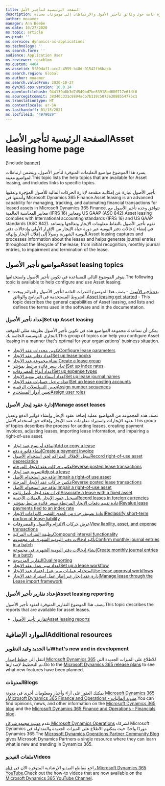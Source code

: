 ```yaml
---
title: الصفحة الرئيسية لتأجير الأصل
description: يقدم هذا الموضوع نظرة عامة حول وثائق تأجير الأصول والارتباطات إلى موضوعات محددة.
author: moaamer
manager: Ann Beebe
ms.date: 10/27/2020
ms.topic: article
ms.prod: ''
ms.service: dynamics-ax-applications
ms.technology: ''
ms.search.form: ''
audience: Application User
ms.reviewer: roschlom
ms.custom: 4464
ms.assetid: 5f89daf1-acc2-4959-b48d-91542fb6bacb
ms.search.region: Global
ms.author: moaamer
ms.search.validFrom: 2020-10-27
ms.dyn365.ops.version: 10.0.14
ms.openlocfilehash: 944139a8b3d7d549bd7be83918bd680717e6fdf0
ms.sourcegitcommit: 38d40c331c8894acb7b119c5073e3088b54776c1
ms.translationtype: HT
ms.contentlocale: ar-SA
ms.lasthandoff: 01/15/2021
ms.locfileid: "4979029"
---
```

# <a name="asset-leasing-home-page"></a><span data-ttu-id="a1a9c-103">الصفحة الرئيسية لتأجير الأصل</span><span class="sxs-lookup"><span data-stu-id="a1a9c-103">Asset leasing home page</span></span>

[!include [banner](../includes/banner.md)]

<span data-ttu-id="a1a9c-104">يسرد هذا الموضوع مواضيع التعليمات المتوفرة لتأجير الأصول، ويتضمن ارتباطات لمواضيع معينة.</span><span class="sxs-lookup"><span data-stu-id="a1a9c-104">This topic lists the help topics that are available for Asset leasing, and includes links to specific topics.</span></span> 

<span data-ttu-id="a1a9c-105">تأجير الأصول عبارة عن إمكانية متقدمة لإدارة الحركات المالية للأصول المؤجرة وتعقبها وأتمتتها في Microsoft Dynamics 365 Finance.</span><span class="sxs-lookup"><span data-stu-id="a1a9c-105">Asset leasing is an advanced capability for managing, tracking, and automating financial transactions for leased assets in Microsoft Dynamics 365 Finance.</span></span> <span data-ttu-id="a1a9c-106">تتوافق وحدة تأجير الأصول مع معايير المحاسبة العالمية (IFRS 16) ومعايير US GAAP‏ (ASC 842).</span><span class="sxs-lookup"><span data-stu-id="a1a9c-106">Asset leasing complies with International accounting standards (IFRS 16) and US GAAP standards (ASC 842).</span></span> <span data-ttu-id="a1a9c-107">تقوم تأجير الأصول بالتقاط معلومات الإيجار وتعالجها وتساعد في إنشاء إدخالات دفتر اليومية عبر دورة حياة الإيجار من الإقرار الأولي وإدخالات دفتر اليومية الشهرية وصولاً إلى إهلاك الإيجار وإنهائه.</span><span class="sxs-lookup"><span data-stu-id="a1a9c-107">Asset leasing captures and processes information about the leases and helps generate journal entries throughout the lifecycle of the lease, from initial recognition, monthly journal entries, to impairment and termination of the lease.</span></span>  

## <a name="asset-leasing-topics"></a><span data-ttu-id="a1a9c-108">مواضيع تأجير الأصول</span><span class="sxs-lookup"><span data-stu-id="a1a9c-108">Asset leasing topics</span></span>
<span data-ttu-id="a1a9c-109">يتوفر الموضوع التالي للمساعدة في تكوين تأجير الأصول واستخدامها.</span><span class="sxs-lookup"><span data-stu-id="a1a9c-109">The following topic is available to help configure and use Asset leasing.</span></span> 

 - <span data-ttu-id="a1a9c-110">[بدء تأجير الأصول](asset-leasing-quick-start.md) - يصف هذا الموضوع القدرات العامة لتأجير الأصول والقوائم ويحدد الشروط المستخدمة في البرنامج والوثائق.</span><span class="sxs-lookup"><span data-stu-id="a1a9c-110">[Asset leasing get started](asset-leasing-quick-start.md) - This topic describes the general capabilities of Asset leasing, and lists and defines the terms used in the software and in the documentation.</span></span>
 
 ### <a name="set-up-asset-leasing"></a><span data-ttu-id="a1a9c-111">إعداد تأجير الأصول</span><span class="sxs-lookup"><span data-stu-id="a1a9c-111">Set up Asset leasing</span></span>
 <span data-ttu-id="a1a9c-112">يمكن أن تساعدك مجموعة المواضيع هذه في تكوين تأجير الأصول بطريقة مثلى للموقف التجاري للمؤسسة الخاصة بك.</span><span class="sxs-lookup"><span data-stu-id="a1a9c-112">This group of topics can help you configure Asset leasing in a manner that's optimal for your organizations' business situation.</span></span>  
  
  - [<span data-ttu-id="a1a9c-113">تكوين محددات عقد الإيجار</span><span class="sxs-lookup"><span data-stu-id="a1a9c-113">Configure lease parameters</span></span>](config-lease-parameters.md) 
  - [<span data-ttu-id="a1a9c-114">إعداد دفاتر عقد الإيجار</span><span class="sxs-lookup"><span data-stu-id="a1a9c-114">Set up lease books</span></span>](set-up-lease-books.md)
  - [<span data-ttu-id="a1a9c-115">إنشاء مجموعة عقد الإيجار</span><span class="sxs-lookup"><span data-stu-id="a1a9c-115">Create a lease group</span></span>](create-lease-group.md)
  - [<span data-ttu-id="a1a9c-116">إعداد سعر فائدة مرتبط بمؤشر</span><span class="sxs-lookup"><span data-stu-id="a1a9c-116">Set up index rates</span></span>](set-up-index-rate-types.md)
  - [<span data-ttu-id="a1a9c-117">إعداد أنواع المصروفات</span><span class="sxs-lookup"><span data-stu-id="a1a9c-117">Set up expense types</span></span>](set-up-expense-types.md)
  - [<span data-ttu-id="a1a9c-118">إعداد أسماء دفتر يومية الإيجار</span><span class="sxs-lookup"><span data-stu-id="a1a9c-118">Set up lease journal names</span></span>](set-up-lease-journal-names.md)
  - [<span data-ttu-id="a1a9c-119">إعداد ترحيل حسابات عقد الإيجار</span><span class="sxs-lookup"><span data-stu-id="a1a9c-119">Set up lease posting accounts</span></span>](set-up-lease-posting-accts.md)
  - [<span data-ttu-id="a1a9c-120">تعيين التسلسلات الرقمية</span><span class="sxs-lookup"><span data-stu-id="a1a9c-120">Assign number sequences</span></span>](leasing-number-sequences.md)
  - [<span data-ttu-id="a1a9c-121">تعيين أدوار المستخدم</span><span class="sxs-lookup"><span data-stu-id="a1a9c-121">Assign user roles</span></span>](lease-user-roles.md)

### <a name="manage-asset-leases"></a><span data-ttu-id="a1a9c-122">إدارة عقود إيجار الأصول</span><span class="sxs-lookup"><span data-stu-id="a1a9c-122">Manage asset leases</span></span>
<span data-ttu-id="a1a9c-123">تصف هذه المجموعة من المواضيع عملية إضافة عقود الإيجار وإنشاء فواتير الدفع وتعديل عقود الإيجارات واستيراد معلومات عقد الإيجار وإعاقة حق استخدام الأصل.</span><span class="sxs-lookup"><span data-stu-id="a1a9c-123">This group of topics describes the process for adding leases, creating payment invoices, adjusting leases, importing lease information, and impairing a right-of-use asset.</span></span> 

 - [<span data-ttu-id="a1a9c-124">إضافة أو نسخ عقد إيجار</span><span class="sxs-lookup"><span data-stu-id="a1a9c-124">Add or copy a lease</span></span>](add-lease.md)
 - [<span data-ttu-id="a1a9c-125">إنشاء فاتورة دفع</span><span class="sxs-lookup"><span data-stu-id="a1a9c-125">Create a payment invoice</span></span>](create-payment-invoice.md)
 - [<span data-ttu-id="a1a9c-126">سجل الإهلاك المتراكم لحق استخدام الأصول</span><span class="sxs-lookup"><span data-stu-id="a1a9c-126">Record right-of-use asset depreciation</span></span>](record-rou-asset-depreciation.md)
 - [<span data-ttu-id="a1a9c-127">عكس حركات عقد الإيجار المرحلة</span><span class="sxs-lookup"><span data-stu-id="a1a9c-127">Reverse posted lease transactions</span></span>](reverse-posted-lease-trans.md)
 - [<span data-ttu-id="a1a9c-128">تسوية عقد إيجار</span><span class="sxs-lookup"><span data-stu-id="a1a9c-128">Adjust a lease</span></span>](adjust-lease.md)
 - [<span data-ttu-id="a1a9c-129">إعاقة حق استخدام الأصل</span><span class="sxs-lookup"><span data-stu-id="a1a9c-129">Impair a right-of use asset</span></span>](impair-rou-asset.md)
 - [<span data-ttu-id="a1a9c-130">عكس حركات عقد الإيجار المرحلة</span><span class="sxs-lookup"><span data-stu-id="a1a9c-130">Reverse posted lease transactions</span></span>](reverse-posted-lease-trans.md)
 - [<span data-ttu-id="a1a9c-131">إعاقة حق استخدام الأصل</span><span class="sxs-lookup"><span data-stu-id="a1a9c-131">Impair a right-of-use asset</span></span>](impair-rou-asset.md)
 - [<span data-ttu-id="a1a9c-132">إقران عقد إيجار بأصل ثابت</span><span class="sxs-lookup"><span data-stu-id="a1a9c-132">Associate a lease with a fixed asset</span></span>](associate-lease-with-fixed-asset.md)
 - [<span data-ttu-id="a1a9c-133">تسجيل عقود الإيجار بالعملات الأجنبية</span><span class="sxs-lookup"><span data-stu-id="a1a9c-133">Record leases in foreign currencies</span></span>](record-leases-foreign-currency.md)
 - [<span data-ttu-id="a1a9c-134">إعادة تقييم دفعات الإيجار المرتبطة بسعر فائدة مرتبط بمؤشر</span><span class="sxs-lookup"><span data-stu-id="a1a9c-134">Revalue lease payments tied to an index rate</span></span>](revalue-payments-tied-2-index-rate.md)
 - [<span data-ttu-id="a1a9c-135">إعادة تصنيف جزء من المدى القصير لالتزامات الإيجار</span><span class="sxs-lookup"><span data-stu-id="a1a9c-135">Reclassify short-term portion of lease liability</span></span>](reclassify-st-lease-liability.md)
 - [<span data-ttu-id="a1a9c-136">عرض حركات الالتزام والأصول والمصروفات</span><span class="sxs-lookup"><span data-stu-id="a1a9c-136">View liability, asset, and expense transactions</span></span>](view-asset-transactions.md)
 - [<span data-ttu-id="a1a9c-137">وظيفة الفترات المركبة</span><span class="sxs-lookup"><span data-stu-id="a1a9c-137">Compound interval functionality</span></span>](compound-interval-functionality.md)
 - [<span data-ttu-id="a1a9c-138">تأكيد إدخالات دفتر اليومية الشهري في مجموعة</span><span class="sxs-lookup"><span data-stu-id="a1a9c-138">Confirm monthly journal entries in a batch</span></span>](confirm-payment-schedules-in-batch.md)
 - [<span data-ttu-id="a1a9c-139">إنشاء إدخالات دفتر اليومية الشهري في مجموعة</span><span class="sxs-lookup"><span data-stu-id="a1a9c-139">Create monthly journal entries in a batch</span></span>](create-monthly-journals-batch.md)
 - [<span data-ttu-id="a1a9c-140">التقارير المزدوجة‬</span><span class="sxs-lookup"><span data-stu-id="a1a9c-140">Dual reporting</span></span>](dual-reporting.md)
 - [<span data-ttu-id="a1a9c-141">إعداد سير عمل عقد الإيجار</span><span class="sxs-lookup"><span data-stu-id="a1a9c-141">Set up a lease workflow</span></span>](set-up-lease-wrkflw.md)
 - [<span data-ttu-id="a1a9c-142">استخدام عمليات سير عمل اعتماد عقد الإيجار</span><span class="sxs-lookup"><span data-stu-id="a1a9c-142">Use lease approval workflows</span></span>](use-create-lease-wrkflw.md)
 - [<span data-ttu-id="a1a9c-143">إدارة عقد إيجار عبر إطار عمل استيراد عقد الإيجار</span><span class="sxs-lookup"><span data-stu-id="a1a9c-143">Manage lease through the Lease import framework</span></span>](manage-leases-thru-imprt-framewrk.md)
 
### <a name="asset-leasing-reporting"></a><span data-ttu-id="a1a9c-144">إعداد تقارير تأجير الأصول</span><span class="sxs-lookup"><span data-stu-id="a1a9c-144">Asset leasing reporting</span></span>
<span data-ttu-id="a1a9c-145">يصف هذا الموضوع التقارير المتوفرة لعقود تأجير الأصول.</span><span class="sxs-lookup"><span data-stu-id="a1a9c-145">This topic describes the reports that are available for asset leases.</span></span> 

 - [<span data-ttu-id="a1a9c-146">تقارير تأجير الأصول</span><span class="sxs-lookup"><span data-stu-id="a1a9c-146">Asset leasing reports</span></span>](asset-leasing-rprts.md)
 

## <a name="additional-resources"></a><span data-ttu-id="a1a9c-147">الموارد الإضافية</span><span class="sxs-lookup"><span data-stu-id="a1a9c-147">Additional resources</span></span>

### <a name="whats-new-and-in-development"></a><span data-ttu-id="a1a9c-148">ما الجديد وقيد التطوير</span><span class="sxs-lookup"><span data-stu-id="a1a9c-148">What's new and in development</span></span>

<span data-ttu-id="a1a9c-149">انتقل إلى [خطط إصدار Microsoft Dynamics 365](https://go.microsoft.com/fwlink/?linkid=2010158) للاطلاع على الميزات الجديدة التي تم التخطيط لإصدارها.‬</span><span class="sxs-lookup"><span data-stu-id="a1a9c-149">Go to the [Microsoft Dynamics 365 release plans](https://go.microsoft.com/fwlink/?linkid=2010158) to see what new features have been planned.</span></span> 

### <a name="blogs"></a><span data-ttu-id="a1a9c-150">المدونات</span><span class="sxs-lookup"><span data-stu-id="a1a9c-150">Blogs</span></span>

<span data-ttu-id="a1a9c-151">يمكنك العثور على آراء وأخبار ومعلومات أخرى في [مدونة Microsoft Dynamics 365](https://community.dynamics.com/b/msftdynamicsblog?c=Enterprise) و[Microsoft Dynamics 365 Finance and Operations - مدونة الماليات](https://community.dynamics.com/365/financeandoperations/b/financials).</span><span class="sxs-lookup"><span data-stu-id="a1a9c-151">You can find opinions, news, and other information on the [Microsoft Dynamics 365 blog](https://community.dynamics.com/b/msftdynamicsblog?c=Enterprise) and the [Microsoft Dynamics 365 Finance and Operations - Financials blog](https://community.dynamics.com/365/financeandoperations/b/financials).</span></span>

<span data-ttu-id="a1a9c-152">تقدم [مدونة مجتمع شركاء Microsoft Dynamics Operations](https://community.dynamics.com/partner/b/operationspartnercommunityblog) لشركاء Microsoft Dynamics موردًا واحدًا حيث يمكنهم الاطلاع على الميزات الجديدة والمتداولة في Dynamics 365.</span><span class="sxs-lookup"><span data-stu-id="a1a9c-152">The [Microsoft Dynamics Operations Partner Community Blog](https://community.dynamics.com/partner/b/operationspartnercommunityblog) gives Microsoft Dynamics Partners a single resource where they can learn what is new and trending in Dynamics 365.</span></span>

### <a name="videos"></a><span data-ttu-id="a1a9c-153">ملفات الفيديو</span><span class="sxs-lookup"><span data-stu-id="a1a9c-153">Videos</span></span>

<span data-ttu-id="a1a9c-154">راجع مقاطع الفيديو الإرشادية المتوفرة الآن في [قناة Microsoft Dynamics 365 YouTube](https://www.youtube.com/channel/UCJGCg4rB3QSs8y_1FquelBQ).</span><span class="sxs-lookup"><span data-stu-id="a1a9c-154">Check out the how-to videos that are now available on the [Microsoft Dynamics 365 YouTube Channel](https://www.youtube.com/channel/UCJGCg4rB3QSs8y_1FquelBQ).</span></span> 
